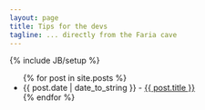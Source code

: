 ```yaml
---
layout: page
title: Tips for the devs
tagline: ... directly from the Faria cave
---
```

{% include JB/setup %}

<ul class="posts-list">
  {% for post in site.posts %}
    <li><span>{{ post.date | date_to_string }} - </span><a href="{{ BASE_PATH }}{{ post.url }}">{{ post.title }}</a></li>
  {% endfor %}
</ul>

